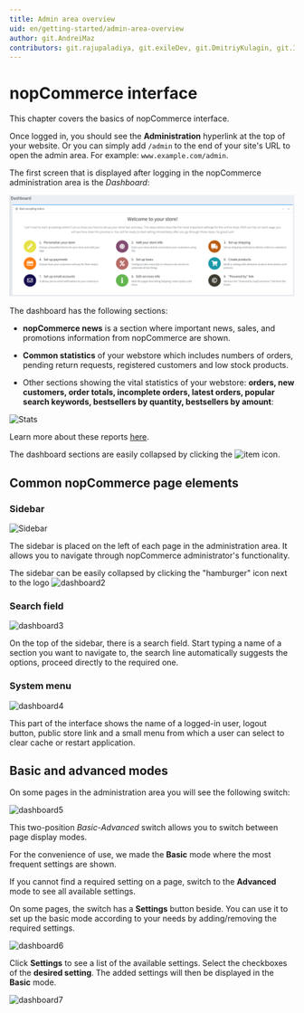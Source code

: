 ```yaml
---
title: Admin area overview
uid: en/getting-started/admin-area-overview
author: git.AndreiMaz
contributors: git.rajupaladiya, git.exileDev, git.DmitriyKulagin, git.IvanIvanIvanov, git.ivkadp
---
```


# nopCommerce interface

This chapter covers the basics of nopCommerce interface.

Once logged in, you should see the **Administration** hyperlink at the top of your website. Or you can simply add `/admin` to the end of your site's URL to open the admin area. For example: `www.example.com/admin`.

The first screen that is displayed after logging in the nopCommerce administration area is the *Dashboard*:

![dashboard](_static/admin-area-overview/dashboard.png)

The dashboard has the following sections:

* **nopCommerce news** is a section where important news, sales, and promotions information from nopCommerce are shown.

* **Common statistics** of your webstore which includes numbers of orders, pending return requests, registered customers and low stock products.

* Other sections showing the vital statistics of your webstore: **orders, new customers, order totals, incomplete orders, latest orders, popular search keywords, bestsellers by quantity, bestsellers by amount**: 

![Stats](_static/admin-area-overview/stats.jpg)

Learn more about these reports [here](xref:en/running-your-store/reports).

The dashboard sections are easily collapsed by clicking the ![item](_static/admin-area-overview/item.png) icon.

## Common nopCommerce page elements

### Sidebar

![Sidebar](_static/admin-area-overview/sidebar.jpg)

The sidebar is placed on the left of each page in the administration area. It allows you to navigate through nopCommerce administrator's functionality.

The sidebar can be easily collapsed by clicking the "hamburger" icon next to the logo ![dashboard2](_static/admin-area-overview/hamburger.jpg)

### Search field

![dashboard3](_static/admin-area-overview/search.jpg)

On the top of the sidebar, there is a search field. Start typing a name of a section you want to navigate to, the search line automatically suggests the options, proceed directly to the required one.

### System menu

![dashboard4](_static/admin-area-overview/menu.jpg)

This part of the interface shows the name of a logged-in user, logout button, public store link and a small menu from which a user can select to clear cache or restart application.

## Basic and advanced modes

On some pages in the administration area you will see the following switch:

![dashboard5](_static/admin-area-overview/dashboard5.png)

This two-position *Basic-Advanced* switch allows you to switch between page display modes.

For the convenience of use, we made the **Basic** mode where the most frequent settings are shown.

If you cannot find a required setting on a page, switch to the **Advanced** mode to see all available settings.

On some pages, the switch has a **Settings** button beside. You can use it to set up the basic mode according to your needs by adding/removing the required settings.

![dashboard6](_static/admin-area-overview/dashboard6.png)

Click **Settings** to see a list of the available settings. Select the checkboxes of the **desired setting**. The added settings will then be displayed in the **Basic** mode.

![dashboard7](_static/admin-area-overview/dashboard7.png)
